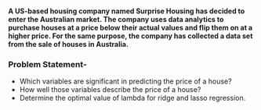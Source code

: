 
#### A US-based housing company named Surprise Housing has decided to enter the Australian market. The company uses data analytics to purchase houses at a price below their actual values and flip them on at a higher price. For the same purpose, the company has collected a data set from the sale of houses in Australia.

### Problem Statement- 
- Which variables are significant in predicting the price of a house?
- How well those variables describe the price of a house?
- Determine the optimal value of lambda for ridge and lasso regression.
